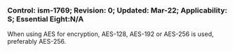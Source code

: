 ### Control: ism-1769; Revision: 0; Updated: Mar-22; Applicability: S; Essential Eight:N/A
<p>When using AES for encryption, AES-128, AES-192 or AES-256 is used, preferably AES-256.</p>